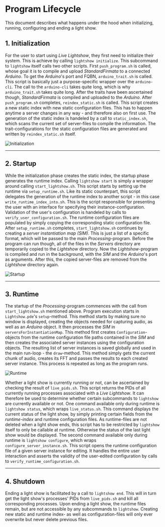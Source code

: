 # Program Lifecycle

This document describes what happens under the hood when initializing, running, configuring and ending a light show.

## 1. Initialization

For the user to start using _Live Lightshow_, they first need to initialize their system. This is achieve by calling `lightshow initialize`. This subcommand to `lightshow` itself calls two other scripts.
First `push_program.sh` is called, whose goal it is to compile and upload _StandardFirmata_ to a connected _Arduino_. To get the _Arduino_'s port and FQBN, `arduino_trait.sh` is called. This script is basically just a purpose-specific wrapper over the `arduino-cli`. The call to the `arduino-cli` takes quite long, which is why `arduino_trait.sh` takes quite long. After the traits have been ascertained though, _StandardFirmata_ is compiled and uploaded to the _Arduino_.
After `push_program.sh` completes, `reindex_static.sh` is called. This script creates a new static index with new static configuration files. This has to happen anytime a server changes in any way - and therefore also on first use. The generation of the static index is handeled by a call to `static_index.sh`, which scans the current set of server-files to compile the information. The trait-configurations for the static configuration files are generated and written by `reindex_static.sh` itself.

![Initialization](https://github.com/marcusrossel/live-lightshow/tree/master/Documentation/Assets/Initialization.png)

---

## 2. Startup

While the initialization phase creates the static index, the startup phase generates the runtime index. Calling `lightshow start` is simply a wrapper around calling `start_lightshow.sh`. This script starts by setting up the runtime via `setup_runtime.sh`. Like its static counterpart, this script delegates the generation of the runtime index to another script - in this case `write_runtime_index_into.sh`. This is the script responsible for presenting the user with an interface for specifying their instance-configuration. Validation of the user's configuration is handeled by calls to `verify_user_configuration.sh`. The runtime configuration files are populated by simply copying the corresponding static configuration file. After `setup_runtime.sh` completes, `start_lightshow.sh` continues by creating a _server instantiation map (SIM)_. This is just a list of a specific format, which will be passed to the main _Processing_-program. Before the program can run though, all of the files in the _Servers_ directory are temporarily copied to the _Lightshow_ directory. Now the _Lightshow_-program is compiled and run in the background, with the _SIM_ and the _Arduino_'s port as arguments. After this, the copied server-files are removed from the _Lightshow_ directory again.

![Startup](https://github.com/marcusrossel/live-lightshow/tree/master/Documentation/Assets/Startup.png)

---

## 3. Runtime

The startup of the _Processing_-program commences with the call from `start_lightshow.sh` mentioned above. Program execution starts in `Lightshow.pde`'s `setup`-method. This method starts by making sure no window is displayed, creating the objects needed for capturing audio, as well as an _Arduino_ object. It then processes the _SIM_ in `serversForInstantiationMap`. This method first creates `Configuration`-objects from the runtime configuration file paths contained in the _SIM_ and then creates the associated server instances using the configuration objects. The resulting list of server instances is saved globally and used in the main run-loop - the `draw`-method. This method simply gets the current chunk of audio, creates its FFT and passes the results to each created server instance. This process is repeated as long as the program runs.

![Runtime](https://github.com/marcusrossel/live-lightshow/tree/master/Documentation/Assets/Runtime.png)

Whether a light show is currently running or not, can be ascertained by checking the result of `live_pids.sh`. This script returns the PIDs of all currently running processes associated with a _Live Lightshow_. It can therefore be used to determine whether certain subcommands to `lightshow` are currently available or not.
One command available only during runtime is `lightshow status`, which wraps `live_status.sh`. This command displays the current status of the light show, by simply printing certain fields from the _runtime-index_ and runtime configuration files. As runtime-files are not deleted when a light show ends, this script has to be restricted by `lightshow` itself to only be callable at runtime. Otherwise the status of the last light show would be displayed.
The second command available only during runtime is `lightshow configure`, which wraps `configure_server_instance.sh`. This script opens the runtime configuration file of a given server instance for editing. It handles the entire user interaction and asserts the validity of the user-edited configuration by calls to `verify_runtime_configuration.sh`.

---

## 4. Shutdown

Ending a light show is facilitated by a call to `lightshow end`. This will in turn get the light show's processes' PIDs from `live_pids.sh` and kill all corresponding processes. Upon ending a light show, the runtime files remain, but are not accessible by any subcommands to `lightshow`. Creating new static and runtime index- as well as configuration-files will only ever overwrite but never delete previous files.
